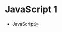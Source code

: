 # JavaScript 1

- JavaScript는 <script> 태그 안에 작성
- 이 태그 위치에서 소스가 실행됨
- 자바 스크립트 파일을 따로 저장하고 html 파일에서 `<script src="상대경로"></script>`이렇게 해도 작동함(파이썬 모듈처럼 삽입 가능, 이미지의 src 지정하듯 상대경로를 지정)

**입력 함수**

- `prompt()`: 괄호 안에 문자열을 넣으면 입력받을 때 해당 문자열을 보여줌

  - 예: `let name = prompt('이름을 입력해주세요');`

    ![image-20220426004936183](JavaScript%201.assets/image-20220426004936183.png)

**출력 함수**

- `alert()`: 알림 창에 출력, 괄호 안의 내용을 출력함(최근에는 이 창을 잘 사용하지 않음)
- `document.write();`: 브라우저 화면에 괄호 안 내용을 출력
- `console.log();`: 콘솔 창에 괄호 안 내용을 출력



## 변수

- 자바스크립트에서는 카멜케이스로 변수 이름 지정

- 첫 글자는 반드시 문자, _, $ 중 하나여야 함

- 선언
  - let: 재할당 하려는 변수를 선언할 때 사용(재할당 가능, 재선언 불가), 블록 스코프
  
  - const: 재할당하지 않는 상수형 변수를 선언할 때 사용(재할당 불가, 재선언 불가), 블록 스코프
  
    - 블록 스코프: if, for, while문을 사용하면 중괄호 안에 블록 스코프가 형성되어 안에서 바깥의 변수는 접근할 수 있지만 안에서 선언한 변수는 해당 구문외에 영향을 끼치지 못함
  
      ```javascript
      let x = 1
      
      if (ture) {
          let x = 2 // 여기에서는 x는 2이다.
      }
      // 다시 바깥으로 나오면 x는 1이다.
      ```
  
      

### 자료형

- 원시
  - 숫자: 정수, 소수 따로 받지 않음, 0, -0, NaN(숫자형 자료에 포함됨)
  - 문자: 따옴표로 묶인 것(큰 따옴표, 작은따옴표 구분 안 함)
  - boolean: true, false
  - undefined: 개발가 의도하지 않음(값이 정의되지 않은 것)
  - null: 개발자의 의도로 값을 정의하지 않음
- 참조
  - 배열(파이썬의 list 생각하기, 엄밀히는 둘이 다르지만 비슷함, 음수 인덱스 사용 불가)
  - 객체: 키와 값을 한 쌍으로 여러 자료가 저장된 것(파이썬의 딕셔너리 생각하기)
  - 함수(함수도 하나의 자료형이며 값)
- 자동 형변환
  - undefined, null은 항상 거짓
  - 숫자형은 0, -0, NaN 제외 참
  - 문자는 빈 문자열 제외 참
  - 객체는 항상 참(빈 객체도 참, 밴 비열도 참(파이썬과의 차이점))




### 연산자

- 대부분 파이썬과 같지만 ++, -- 존재(i++이면 실행하고 i를 증가시킴, ++i면 증가시키고 실행)
- ==을 비교연산자로 사용하면 자동으로 형이 변환되어 비교되기 때문에 ===를 사용. ===는 타입까지 비교해줌
  - 예: `1 == '1'` -> true / `1 === '1'` -> false
- and -> && / or -> || / not -> !
- 삼항연산자: `<조건> ? <조건이 true일 때의 값> : <조건이 false일 때의 값>`



### 조건문

- if

  ```javascript
  if (조건) {
      // 실행할 코드
  } else if (조건) {
      // 실행할 코드
  } else {
      // 실행할 코드
  }
  ```

- switch

  ```javascript
  switch(표현식) {
      case '표현식의 값': {
          // 실행할 코드
      }
      case '표현식의 값2': {
          // 실행할 코드
      }
      default: {
          // 어떤 케이스도 통과하지 못했을 때 기본 실행 코드
      }
  }
  ```

  - switch 구문에서는 break를 적어주지 않으면 하나의 케이스를 통과하고 난 후 그 아래 구문들까지 모두 실행(break를 만나기 전까지)



### 반복문

- while

  ```javascript
  let i = 0
  while (i < 10) {
      // 실행할 코드
  }
  ```

- for

  ```javascript
  for (let i = 0; i < 10; i+=1) {
      // 실행할 코드
  }
  // i++, ++i 이런 식으로도 가능
  ```

- for in

  - 객체(파이썬으로 따지면 딕셔너리) 순회에 알맞음
  - 배열을 순회하면 배열 원소대신 인덱스가 조회됨

  ```javascript
  for (let 변수 in 객체) {
      // 실행할 코드
      // 객체에 있는 키들이 변수에 담겨서 조회됨
  }
  ```

- for of

  - 배열 순회에 알맞음
  - 객체(딕셔너리) 순회에는 사용 불가
  - 순회가능한 자료형에 사용할 수 있음

  ```javascript
  for (let 변수 of 배열) {
      // 실행할 코드
      // 배열에 있는 원소들이 변수에 담겨서 조회됨
  }
  ```

  

### 함수

- 선언식

  - 이름, 매개변수, 중괄호로 구성됨
  - 익명으로는 사용 불가

  ```javascript
  function 함수이름(매개변수(들)) {
      return
  }
  ```

- 표현식

  - 함수가 하나의 값으로 됨
  - 익명으로 사용 가능(함수 이름 생략 가능)
  - 이름, 매개변수, 중괄호로 구성됨
  - 호이스팅되지 않음

  ```javascript
  const 변수 = function 함수이름(매개변수){
      return
  }
  ```

- 자바스크립트에서 함수는 매개변수의 개수와 인자의 개수가 달라도 알아서 조정함, 인자의 개수가 더 적으면 해당 자리의 매개변수에는 undefined가 인자로 들어감

- rest / spread

  - ...을 이용하여 변수를 여러 개 넘겨주거나 여러 개로 받은 변수를 전개 가능
  - rest: 변수를 함수에 넘겨줄 때 ...를 사용하면 파이썬의 *처럼 여러 인자를 보낼 수 있음(배열로 보내짐), 해당 인자가 넘겨오지 않으면 빈 배열로 들어옴
  - spread: 배열에 있는 인자 전체를 한 번에 함수에 넣고 싶을 때 ...배열 이런 식으로 넣으면 전개돼서 들어감 

- 화살표함수

  - 함수 표현식을 간단하게 줄인 것이라 생각하면 쉬움

  ```javascript
  const func = function (매개변수) {
      return 코드
  }
  
  // 기본적으로 줄이는 방법
  const func = (매개변수) => {
      return 코드
  }
  
  // 매개변수가 한 개일 때는 소괄호도 없앨 수 있음
  // 함수 내부가 한 줄일 때는(return 포함) return과 중괄호도 없애기 가능
  ```



**자료형별 주요 메소드들**

### 문자열

- includes(값)
  - 문자열에 값이 존재하는지 판별
- split(값)
  - 파이썬과 달리 값을 넘겨주지 않으면 원래 문자열 반환
- replace(바꿀문자, 바뀔문자) / replaceAll
  - replace는 바꿀 문자를 하나만 바뀔 문자로 바꿔줌
  - replaceAll은 전체를 바꿔줌
- trim()
  - 문자열 시작과 끝의 모든 공백(스페이스, 탭, 엔터 등)을 제거
  - trimstart(): 문자열 시작의 공백을 제거
  - trimend(): 문자열 끝의 공백을 제거



### 배열

- reverse()
  - 원본 배열 순서를 반대로 함
  - 파이썬의 sort 메서드처럼 원본 배열을 바꿈
- push(값)
  - 배열에 값을 요소로 추가
- pop()
  - 배열의 마지막 요소 제거
- unshift(값)
  - 배열의 맨 앞에 요소 추가
- shift
  - 배열의 첫 번째 요소 제거
- includes(값)
  - 배열에 값이 존재하는지 판별
- indexOf(값)
  - 배열에서 값의 인덱스(첫 번째로 찾은 인덱스) 반환
  - 없으면 -1 반환
- join(구분자)
  - 구분자를 넘겨주지 않으면 쉼표를 기본으로 사용
- forEach(콜백함수)
  - 예: `forEach((element, index, array) => {})`
  - 배열의 각 요소를 돌며 한 번씩 콜백함수 실행
  - 반환값 없음
- map(콜백함수)
  - 배열의 각 요소를 돌며 한 번씩 콜백함수 실행
  - 콜백함수의 반환값을 요소로 하는 새로운 배열 반환
  - 기존 배열을 수정하는 것은 아님
- filter(콜백함수)
  - 콜백함수의 반환 값이 참인 것들을 요소로 하는 새로운 배열 반환
- reduce(누적할 변수, 콜백함수, 최초값)
  - 예: `reduce((acc, element, index, array) => {}, initialValue)`
  - 최초값에 각 요소들을 돌며 반환값을 누적함. 마지막으로 누적한 값을 반환
  - acc + num 이런 식으로 acc를 연산에 추가해야 누적됨
  - initialValue는 option
- find(콜백함수)
  - 콜백함수의 조건이 참인 첫 번째 요소를 반환
  - 요소가 없으면 undefined 반환
- some(콜백함수)
  - or의 역할을 한다고 생각하면 됨
  - 하나의 요소라도 콜백함수의 리턴값을 만족하면 참 반환
- every(콜백함수)
  - and의 역할
  - 모든 요소가 콜백함수의 리턴값을 만족해야 참 반환



### 객체

- 객체는 파이썬의 클래스같이 안에 메소드를 둘 수 있음
- 메소드는 익명함수로 쓰일 경우 function부분 생략 가능

```javascript
const object ={
    method1: function () {
        // 실행할 코드
    }
}

// 위를 아래처럼 변경 가능
const object = {
    method1() {
        // 실행할 코드
    }
}
```



### `this`

- 실행되는 곳에 따라 다른 대상을 가리킴
- 객체 내부나 외부에서 실행되면 window를 가리킴
- 객체 내부의 메소드에서 실행되면 객체를 가리킴
  - 객체 내부의 메소드가 객체 외부에서 정의된 메소드를 참조하고 있어도 객체를 가리킴
  - 함수 내부에 this가 있을 경우 화살표 함수로 써줘야 this가 객체를 가리킴. 화살표 함수로 쓰지 않을 경우 window를 가리킴 



### lodash

- 라이브러리, 여러가지 함수를 제공
- cdn을 삽입해줘야 사용가능 [lodash사이트](https://lodash.com/docs/4.17.15)
- `_.함수명`으로 사용



### DOM 조작 메서드

- 요소 선택
  - `document.auerySelector(선택자)`: 선택자와 일치하는 요소 하나만 선택(여러개면 첫 번째 반환, 없으면 null 반환)
  - `document.querySelectorAll(선택자)`: 선택자와 일치하는 여러 요소 선택, NodeList를 반환(배열과는 다른 자료형, forEach 사용 가능, 객체 하나만 선택해도 NodeList로 반환)
- html 요소 생성
  - `document.createElement()`
- 특정 요소의 자식요소로 삽입
  - `Element.append()`: 여러 개 삽입 가능, 문자열 삽입 가능, 반환값 없음
  - `Node.appendChild()`: 한 개의 Node만 삽입 가능(문자열은 불가), 추가한 Node를 반환
- 요소 삭제
  - `ChildNode.remove()`: ChildNode가 속한 트리에서 해당 노드 삭제
  - `ParentNode.removeChild(ChildNode)`: ParentNode에서 ChildNode 삭제
- 내용 변경
  - `Node.innerText`: 요소에 담긴 텍스트를 변경
  - ~~`Element.innerHTML` 마크업 자체를 반환하는 것, 잘못하면 사용자가 페이지를 임의로 바꿔버릴 수 있고 악용될 가능성이 크기 때문에 사용하지 않을 것~~
- 속성 변경(생성)
  - `Element.setAttribute('속성', '값')`: 속성이 있으면 변경하고 없으면 추가('class', 'id' 등)
- 속성 조회
  - `Element.getAttribute(attributeName)`: 문자열 반환

### Event

- `target.addEventListener(type, listener[,options])`
  - listener에는 함수(콜백함수)가 들어감
  - type에는 이벤트가 들어감
  - 지정한 이벤트가 발생하면 함수 호출
  - *함수 칸에 '함수()' 이렇게 적으면 함수를 호출한 후 반환값을 받아오는 것이 됨. 따라서 그냥 호출하려면 함수만 적어줘야 함(괄호 없이)*
- `event.preventDefault()`
  - 현재 이벤트의 기본 동작 중단

